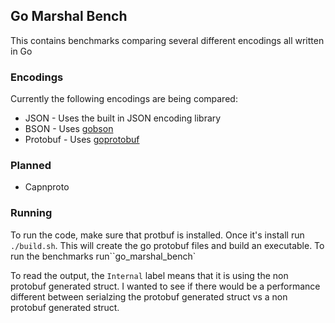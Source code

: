Go Marshal Bench
----------------

This contains benchmarks comparing several different encodings all written in Go

### Encodings

Currently the following encodings are being compared:

* JSON - Uses the built in JSON encoding library
* BSON - Uses [gobson](http://labix.org/gobson)
* Protobuf - Uses [goprotobuf](https://code.google.com/p/goprotobuf/)

### Planned

* Capnproto

### Running

To run the code, make sure that protbuf is installed.  Once it's install run `./build.sh`.  This will create the go protobuf files and build an executable.  To run the benchmarks run``go_marshal_bench`

To read the output, the `Internal` label means that it is using the non protobuf generated struct.  I wanted to see if there would be a performance different between serialzing the protobuf generated struct vs a non protobuf generated struct.
